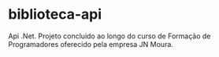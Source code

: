 # biblioteca-api
Api .Net. 
Projeto concluido ao longo do curso de Formação de Programadores oferecido pela empresa JN Moura.
